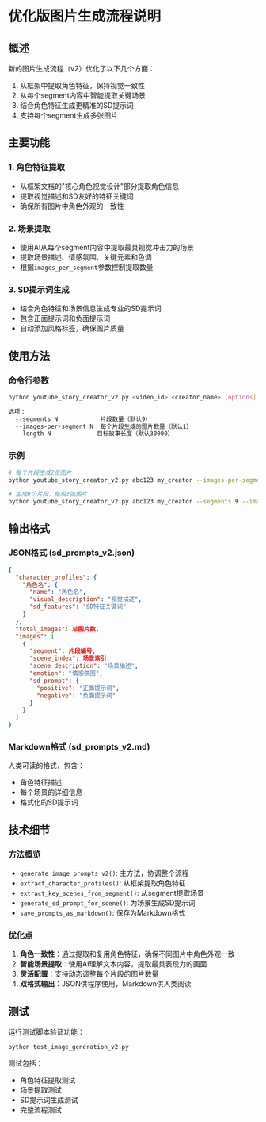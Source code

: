 # 优化版图片生成流程说明

## 概述
新的图片生成流程（v2）优化了以下几个方面：
1. 从框架中提取角色特征，保持视觉一致性
2. 从每个segment内容中智能提取关键场景
3. 结合角色特征生成更精准的SD提示词
4. 支持每个segment生成多张图片

## 主要功能

### 1. 角色特征提取
- 从框架文档的"核心角色视觉设计"部分提取角色信息
- 提取视觉描述和SD友好的特征关键词
- 确保所有图片中角色外观的一致性

### 2. 场景提取
- 使用AI从每个segment内容中提取最具视觉冲击力的场景
- 提取场景描述、情感氛围、关键元素和色调
- 根据`images_per_segment`参数控制提取数量

### 3. SD提示词生成
- 结合角色特征和场景信息生成专业的SD提示词
- 包含正面提示词和负面提示词
- 自动添加风格标签，确保图片质量

## 使用方法

### 命令行参数
```bash
python youtube_story_creator_v2.py <video_id> <creator_name> [options]

选项：
  --segments N            片段数量（默认9）
  --images-per-segment N  每个片段生成的图片数量（默认1）
  --length N             目标故事长度（默认30000）
```

### 示例
```bash
# 每个片段生成2张图片
python youtube_story_creator_v2.py abc123 my_creator --images-per-segment 2

# 生成9个片段，每段3张图片
python youtube_story_creator_v2.py abc123 my_creator --segments 9 --images-per-segment 3
```

## 输出格式

### JSON格式 (sd_prompts_v2.json)
```json
{
  "character_profiles": {
    "角色名": {
      "name": "角色名",
      "visual_description": "视觉描述",
      "sd_features": "SD特征关键词"
    }
  },
  "total_images": 总图片数,
  "images": [
    {
      "segment": 片段编号,
      "scene_index": 场景索引,
      "scene_description": "场景描述",
      "emotion": "情感氛围",
      "sd_prompt": {
        "positive": "正面提示词",
        "negative": "负面提示词"
      }
    }
  ]
}
```

### Markdown格式 (sd_prompts_v2.md)
人类可读的格式，包含：
- 角色特征描述
- 每个场景的详细信息
- 格式化的SD提示词

## 技术细节

### 方法概览
- `generate_image_prompts_v2()`: 主方法，协调整个流程
- `extract_character_profiles()`: 从框架提取角色特征
- `extract_key_scenes_from_segment()`: 从segment提取场景
- `generate_sd_prompt_for_scene()`: 为场景生成SD提示词
- `save_prompts_as_markdown()`: 保存为Markdown格式

### 优化点
1. **角色一致性**：通过提取和复用角色特征，确保不同图片中角色外观一致
2. **智能场景提取**：使用AI理解文本内容，提取最具表现力的画面
3. **灵活配置**：支持动态调整每个片段的图片数量
4. **双格式输出**：JSON供程序使用，Markdown供人类阅读

## 测试
运行测试脚本验证功能：
```bash
python test_image_generation_v2.py
```

测试包括：
- 角色特征提取测试
- 场景提取测试
- SD提示词生成测试
- 完整流程测试